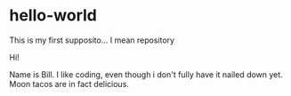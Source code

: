 # hello-world
This is my first supposito... I mean repository

Hi!

Name is Bill. I like coding, even though i don't fully have it nailed down yet. Moon tacos are in fact delicious.
